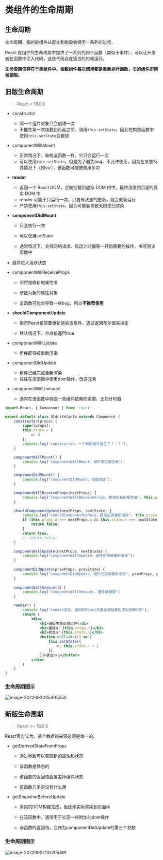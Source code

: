 # 类组件的生命周期

## 生命周期

生命周期，指的是组件从诞生到销毁会经历一系列的过程。

React 在组件的生命周期中提供了一系列的钩子函数（类似于事件），可以让开发者在函数中注入代码，这些代码会在适当的时候运行。

**生命周期仅存在于类组件中，函数组件每次调用都是重新运行函数，旧的组件即刻被销毁。**

## 旧版生命周期

> React < 16.0.0

- constructor

  - 同一个组件对象只会创建一次
  - 不能在第一次挂载到页面之前，调用`this.setState`，因此在构造函数中使用`this.setState`会报错

- componentWillMount

  - 正常情况下，和构造函数一样，它只会运行一次
  - 可以使用`this.setState`，但是为了避免bug，不允许使用，因为在某些特殊情况下（如ssr），该函数可能被调用多次

- **render**

  - 返回一个 React DOM，会被挂载到虚拟 DOM 树中，最终渲染到页面的真实 DOM 中
  - render 可能不只运行一次，只要有状态的更新，就会重新运行
  - 严禁使用`this.setState`，因为可能会导致无限递归渲染

- **componentDidMount**

  - 只会执行一次

  - 可以使用setState

  - 通常情况下，会将网络请求、启动计时器等一开始需要的操作，书写到该函数中

- 组件进入活跃状态

- componentWillReceiveProps

  - 即将接收新的属性值

  - 参数为新的属性对象

  - 该函数可能会导致一些bug，所以**不推荐使用**

- **shouldComponentUpdate**

  - 指示React是否要重新渲染该组件，通过返回布尔值来指定

  - 默认情况下，会直接返回true

- componentWillUpdate

  - 组件即将被重新渲染

- componentDidUpdate

  - 组件已经完成重新渲染
  - 往往在该函数中使用dom操作，改变元素

- componentWillUnmount

  - 通常在该函数中销毁一些组件依赖的资源，比如计时器

```jsx
import React, { Component } from 'react'

export default class OldLifeCycle extends Component {
    constructor(props) {
        super(props);
        this.state = {
            n: 0
        };
        console.log("constructor，一个新的组件诞生了！！！");
    }

    componentWillMount() {
        console.log("componentWillMount，组件即将被挂载");
    }

    componentDidMount() {
        console.log("componentDidMount，挂载完成");
    }

    componentWillReceiveProps(nextProps) {
        console.log("componentWillReceiveProps，接收到新的属性值", this.props, nextProps);
    }

    shouldComponentUpdate(nextProps, nextState) {
        console.log("shouldComponentUpdate，是否应该重新渲染", this.props, nextProps, this.state, nextState)
        if (this.props.n === nextProps.n && this.state.n === nextState.n) {
            return false;
        }
        return true;
        // return false;
    }

    componentWillUpdate(nextProps, nextState) {
        console.log("componentWillUpdate，组件即将被重新渲染");
    }
    
    componentDidUpdate(prevProps, prevState) {
        console.log("componentDidUpdate，组件已完成重新渲染", prevProps, prevState);
    }
    
    componentWillUnmount() {
        console.log("componentWillUnmount，组件被销毁")
    }

    render() {
        console.log("render渲染，返回的React元素会被挂载到虚拟DOM树中");
        return (
            <div>
                <h1>旧版生命周期组件</h1>
                <h2>属性n: {this.props.n}</h2>
                <h2>状态n：{this.state.n}</h2>
                <button onClick={() => {
                    this.setState({
                        n: this.state.n + 1
                    })
                }}>状态n+1</button>
            </div>
        )
    }
}

```

### 生命周期图示

![image-20220920153615550](https://penguinbucket.obs.cn-southwest-2.myhuaweicloud.com//img/202209201536587.png)

## 新版生命周期

> React >= 16.0.0

React官方认为，某个数据的来源必须是单一的。

- getDerivedStateFromProps

  - 通过参数可以获取新的属性和状态

  - 该函数是静态的

  - 该函数的返回值会覆盖掉组件状态

  - 该函数几乎是没有什么用

- getSnapshotBeforeUpdate

  - 真实的DOM构建完成，但还未实际渲染到页面中

  - 在该函数中，通常用于实现一些附加的dom操作

  - 该函数的返回值，会作为componentDidUpdate的第三个参数

### 生命周期图示

![image-20220927103705491](https://penguinbucket.obs.cn-southwest-2.myhuaweicloud.com//img/202209271037655.png)

